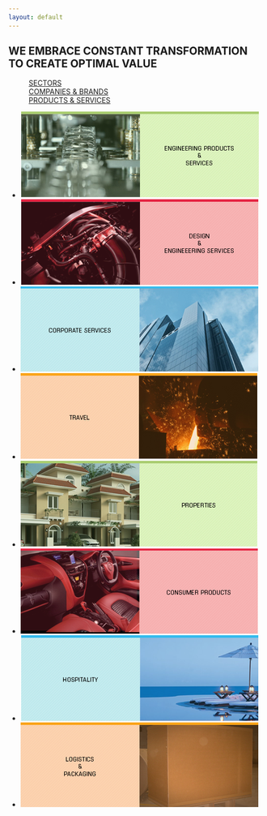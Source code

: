 ```yaml
---
layout: default
---
```


<h2 class="subheader"> WE EMBRACE CONSTANT TRANSFORMATION TO CREATE OPTIMAL VALUE </h2>

<div class="row"> 
  <dl class="sub-nav">
    <div class="medium-4 columns"><dd class="active"><a href="#">SECTORS</a></dd> </div>
    <div class="medium-4 columns"><dd ><a href="#">COMPANIES &amp; BRANDS</a></dd> </div>
    <div class="medium-4 columns"><dd ><a href="#">PRODUCTS &amp; SERVICES</a></dd> </div>
  </dl>
</div>

<ul class="small-block-grid-1 medium-block-grid-2">
  <li><a href="#">
    <img class="grid-image" src="/images/engineering-products-and-services.png" alt="Engineering Products and Services">
  </a></li>
  <li><a href="#">
    <img class="grid-image" src="/images/design-and-engineering-services.png" alt="Design and Engineering Services">
  </a></li>
  <li><a href="#">
    <img class="grid-image" src="/images/corporate-services.png" alt="Corporate Services">
  </a></li>
  <li><a href="#">
    <img class="grid-image" src="/images/travel.png" alt="Travel">
  </a></li>
  <li><a href="#">
    <img class="grid-image" src="/images/properties.png" alt="Properties">
  </a></li>
  <li><a href="#">
    <img class="grid-image" src="/images/consumer-products.png" alt="Consumer Products">
  </a></li>
  <li><a href="#">
    <img class="grid-image" src="/images/hospitality.png" alt="Hospitality">
  </a></li>
  <li><a href="#">
    <img class="grid-image" src="/images/logistics-and-packaging.png" alt="Logistics and Packaging">
  </a></li>

</ul>